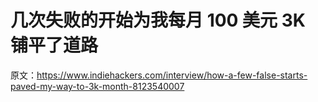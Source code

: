 # 几次失败的开始为我每月 100 美元 3K 铺平了道路

原文：<https://www.indiehackers.com/interview/how-a-few-false-starts-paved-my-way-to-3k-month-8123540007>